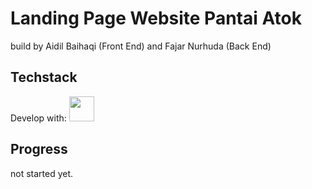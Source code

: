 # Landing Page Website Pantai Atok
build by Aidil Baihaqi (Front End) and Fajar Nurhuda (Back End)

## Techstack
Develop with: <img height="40" src="https://skillicons.dev/icons?i=react,vite,laravel"/>

## Progress
not started yet.